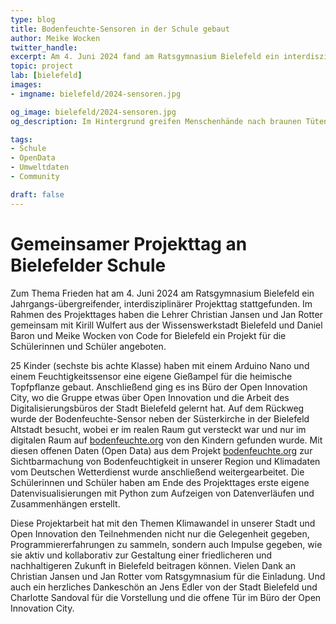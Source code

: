 ```yaml
---
type: blog
title: Bodenfeuchte-Sensoren in der Schule gebaut
author: Meike Wocken
twitter_handle: 
excerpt: Am 4. Juni 2024 fand am Ratsgymnasium Bielefeld ein interdisziplinärer Projekttag statt, bei dem 25 Schülerinnen und Schüler der Klassenstufen sechs bis acht unter Anleitung von Lehrern und Experten eine Gießampel mit einem Arduino Nano und Feuchtigkeitssensoren bauten, sowie Datenvisualisierungen mit Python erstellten. Der Tag bot zudem Einblicke in Open Innovation und die Nutzung von offenen Daten, um den Klimawandel zu verstehen und eine nachhaltige Zukunft zu gestalten.
topic: project
lab: [bielefeld]
images:
- imgname: bielefeld/2024-sensoren.jpg

og_image: bielefeld/2024-sensoren.jpg
og_description: Im Hintergrund greifen Menschenhände nach braunen Tüten. In den Tüten sind die Bausätze für Bodenfeuchte-Sensoren mit einer Ampel-LED-Anzeige. Vor den Tüten liegen bereits drei zusammengebaute Gießampeln, wobei bei einer Ampel das Gehäuse geöffnet ist und den Blick auf einen Arduino Nano im Inneren frei gibt.

tags:
- Schule
- OpenData
- Umweltdaten
- Community

draft: false
---
```


# Gemeinsamer Projekttag an Bielefelder Schule

Zum Thema Frieden hat am 4. Juni 2024 am Ratsgymnasium Bielefeld ein Jahrgangs-übergreifender, interdisziplinärer Projekttag stattgefunden. Im Rahmen des Projekttages haben die Lehrer Christian Jansen und Jan Rotter gemeinsam mit Kirill Wulfert aus der Wissenswerkstadt Bielefeld und Daniel Baron und Meike Wocken von Code for Bielefeld ein Projekt für die Schülerinnen und Schüler angeboten.

25 Kinder (sechste bis achte Klasse) haben mit einem Arduino Nano und einem Feuchtigkeitssensor eine eigene Gießampel für die heimische Topfpflanze gebaut. Anschließend ging es ins Büro der Open Innovation City, wo die Gruppe etwas über Open Innovation und die Arbeit des Digitalisierungsbüros der Stadt Bielefeld gelernt hat. Auf dem Rückweg wurde der Bodenfeuchte-Sensor neben der Süsterkirche in der Bielefeld Altstadt besucht, wobei er im realen Raum gut versteckt war und nur im digitalen Raum auf [bodenfeuchte.org](https://bodenfeuchte.org) von den Kindern gefunden wurde. Mit diesen offenen Daten (Open Data) aus dem Projekt [bodenfeuchte.org](https://bodenfeuchte.org) zur Sichtbarmachung von Bodenfeuchtigkeit in unserer Region und Klimadaten vom Deutschen Wetterdienst wurde anschließend weitergearbeitet. Die Schülerinnen und Schüler haben am Ende des Projekttages erste eigene Datenvisualisierungen mit Python zum Aufzeigen von Datenverläufen und Zusammenhängen erstellt.

Diese Projektarbeit hat mit den Themen Klimawandel in unserer Stadt und Open Innovation den Teilnehmenden nicht nur die Gelegenheit gegeben, Programmiererfahrungen zu sammeln, sondern auch Impulse gegeben, wie sie aktiv und kollaborativ zur Gestaltung einer friedlicheren und nachhaltigeren Zukunft in Bielefeld beitragen können. Vielen Dank an Christian Jansen und Jan Rotter vom Ratsgymnasium für die Einladung. Und auch ein herzliches Dankeschön an Jens Edler von der Stadt Bielefeld und Charlotte Sandoval für die Vorstellung und die offene Tür im Büro der Open Innovation City.

